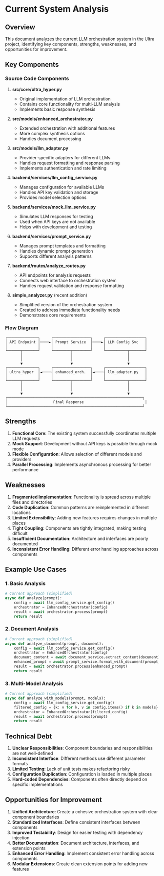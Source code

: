 # Current System Analysis

## Overview

This document analyzes the current LLM orchestration system in the Ultra project, identifying key components, strengths, weaknesses, and opportunities for improvement.

## Key Components

### Source Code Components

1. **src/core/ultra_hyper.py**

   - Original implementation of LLM orchestration
   - Contains core functionality for multi-LLM analysis
   - Implements basic response synthesis

2. **src/models/enhanced_orchestrator.py**

   - Extended orchestration with additional features
   - More complex synthesis options
   - Handles document processing

3. **src/models/llm_adapter.py**

   - Provider-specific adapters for different LLMs
   - Handles request formatting and response parsing
   - Implements authentication and rate limiting

4. **backend/services/llm_config_service.py**

   - Manages configuration for available LLMs
   - Handles API key validation and storage
   - Provides model selection options

5. **backend/services/mock_llm_service.py**

   - Simulates LLM responses for testing
   - Used when API keys are not available
   - Helps with development and testing

6. **backend/services/prompt_service.py**

   - Manages prompt templates and formatting
   - Handles dynamic prompt generation
   - Supports different analysis patterns

7. **backend/routes/analyze_routes.py**

   - API endpoints for analysis requests
   - Connects web interface to orchestration system
   - Handles request validation and response formatting

8. **simple_analyzer.py** (recent addition)
   - Simplified version of the orchestration system
   - Created to address immediate functionality needs
   - Demonstrates core requirements

### Flow Diagram

```
┌──────────────┐     ┌─────────────────┐     ┌──────────────────┐
│ API Endpoint │────►│ Prompt Service  │────►│ LLM Config Svc   │
│              │     │                 │     │                  │
└──────┬───────┘     └────────┬────────┘     └──────────┬───────┘
       │                      │                         │
       │                      │                         │
       ▼                      ▼                         ▼
┌──────────────┐     ┌─────────────────┐     ┌──────────────────┐
│ ultra_hyper  │◄────┤ enhanced_orch.  │◄────┤ llm_adapter.py   │
│              │     │                 │     │                  │
└──────┬───────┘     └────────┬────────┘     └──────────┬───────┘
       │                      │                         │
       │                      │                         │
       ▼                      ▼                         ▼
┌──────────────────────────────────────────────────────────────┐
│                     Final Response                            │
└──────────────────────────────────────────────────────────────┘
```

## Strengths

1. **Functional Core**: The existing system successfully coordinates multiple LLM requests
2. **Mock Support**: Development without API keys is possible through mock mode
3. **Flexible Configuration**: Allows selection of different models and providers
4. **Parallel Processing**: Implements asynchronous processing for better performance

## Weaknesses

1. **Fragmented Implementation**: Functionality is spread across multiple files and directories
2. **Code Duplication**: Common patterns are reimplemented in different locations
3. **Limited Extensibility**: Adding new features requires changes in multiple places
4. **Tight Coupling**: Components are tightly integrated, making testing difficult
5. **Insufficient Documentation**: Architecture and interfaces are poorly documented
6. **Inconsistent Error Handling**: Different error handling approaches across components

## Example Use Cases

### 1. Basic Analysis

```python
# Current approach (simplified)
async def analyze(prompt):
    config = await llm_config_service.get_config()
    orchestrator = EnhancedOrchestrator(config)
    result = await orchestrator.process(prompt)
    return result
```

### 2. Document Analysis

```python
# Current approach (simplified)
async def analyze_document(prompt, document):
    config = await llm_config_service.get_config()
    orchestrator = EnhancedOrchestrator(config)
    document_content = await document_service.extract_content(document)
    enhanced_prompt = await prompt_service.format_with_document(prompt, document_content)
    result = await orchestrator.process(enhanced_prompt)
    return result
```

### 3. Multi-Model Analysis

```python
# Current approach (simplified)
async def analyze_with_models(prompt, models):
    config = await llm_config_service.get_config()
    filtered_config = {k: v for k, v in config.items() if k in models}
    orchestrator = EnhancedOrchestrator(filtered_config)
    result = await orchestrator.process(prompt)
    return result
```

## Technical Debt

1. **Unclear Responsibilities**: Component boundaries and responsibilities are not well-defined
2. **Inconsistent Interface**: Different methods use different parameter formats
3. **Limited Testing**: Lack of unit tests makes refactoring risky
4. **Configuration Duplication**: Configuration is loaded in multiple places
5. **Hard-coded Dependencies**: Components often directly depend on specific implementations

## Opportunities for Improvement

1. **Unified Architecture**: Create a cohesive orchestration system with clear component boundaries
2. **Standardized Interfaces**: Define consistent interfaces between components
3. **Improved Testability**: Design for easier testing with dependency injection
4. **Better Documentation**: Document architecture, interfaces, and extension points
5. **Enhanced Error Handling**: Implement consistent error handling across components
6. **Modular Extensions**: Create clean extension points for adding new features
